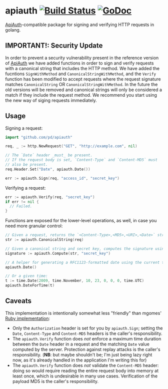# apiauth [![Build Status](https://travis-ci.org/pd/apiauth.png)](https://travis-ci.org/pd/apiauth) [![GoDoc](https://godoc.org/github.com/pd/apiauth?status.png)](https://godoc.org/github.com/pd/apiauth)

[ApiAuth][]-compatible package for signing and verifying HTTP requests in golang.

## IMPORTANT!: Security Update
In order to prevent a security vulnerability present in the reference version of
[ApiAuth][] we have added functions in order to sign and verify requests with a
canonical string that includes the HTTP method. We have added the fucntions
`SignWithMethod` and `CanonicalStringWithMethod`, and the `Verify` function has
been modified to accept requests where the request signature matches
`CanonicalString` OR `CanonicalStringWithMethod`. In the future the old versions
will be removed and canonical strings will only be considered a match if they 
include the request method. We recommend you start using the new way of siging
requests immediately.

## Usage

Signing a request:

~~~go
import "github.com/pd/apiauth"

req, _ := http.NewRequest("GET", "http://example.com", nil)

// The `Date` header _must_ be present.
// If the request body is set, `Content-Type` and `Content-MD5` must
// also be present.
req.Header.Set("Date", apiauth.Date())

err := apiauth.Sign(req, "access_id", "secret_key")
~~~

Verifying a request:

~~~go
err := apiauth.Verify(req, "secret_key")
if err != nil {
  // Failed.
}
~~~

Functions are exposed for the lower-level operations, as well, in case you need more granular control:

~~~go
// Given a request, returns the `<Content-Type>,<MD5>,<URI>,<Date>` string used for the HMAC.
str := apiauth.CanonicalString(req)

// Given a canonical string and secret key, computes the signature using HMAC-SHA256:
signature := apiauth.Compute(str, "secret_key")

// A helper for generating a RFC1123-formatted date using the current time:
apiauth.Date()

// Or a given time:
t := time.Date(2009, time.November, 10, 23, 0, 0, 0, time.UTC)
apiauth.DateForTime(t)
~~~

## Caveats

This implementation is intentionally somewhat less "friendly" than mgomes' [Ruby implementation][ApiAuth]:

* Only the `Authorization` header is set for you by `apiauth.Sign`; setting the `Date`, `Content-Type`
  and `Content-MD5` headers is the caller's responsibility.
* The `apiauth.Verify` function does *not* enforce a maximum time duration between the `Date` header
  in a request and the matching `Date` value computed by the server. Protection against replay attacks
  is the caller's responsibility. (**NB**: but maybe shouldn't be; I'm just being lazy right now, as
  it's already handled in the application I'm writing this for)
* The `apiauth.Verify` function does *not* validate the `Content-MD5` header: doing so would require
  reading the entire request body into memory at least once, which is undesirable in many use cases.
  Verification of the payload MD5 is the caller's responsibility.

[ApiAuth]: https://github.com/mgomes/api_auth
